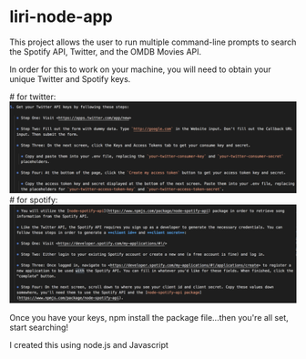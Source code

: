 # liri-node-app

<p>This project allows the user to run multiple command-line prompts to search the Spotify API, Twitter, and the OMDB Movies API.</p>

<p>In order for this to work on your machine, you will need to obtain your unique Twitter and Spotify keys.</p>
# for twitter:
<img src="twitter.png">
<br>
# for spotify:  
<img src="spotify.png">

<p>Once you have your keys, npm install the package file...then you're all set, start searching!</p>

<p>I created this using node.js and Javascript</p>
